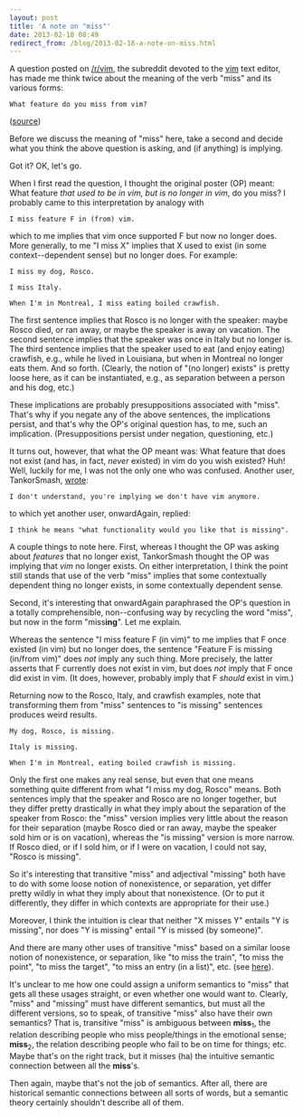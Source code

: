 ```yaml
---
layout: post
title: 'A note on "miss"'
date: 2013-02-18 08:49
redirect_from: /blog/2013-02-18-a-note-on-miss.html
---
```


A question posted on [/r/vim](http://www.reddit.com/r/vim/), the subreddit
devoted to the [vim][] text editor, has made me think twice about the meaning
of the verb "miss" and its various forms:

    What feature do you miss from vim?

([source][src])

[vim]: http://www.vim.org/
[src]: http://www.reddit.com/r/vim/comments/18n05l/what_feature_do_you_miss_from_vim/

Before we discuss the meaning of "miss" here, take a second and decide what you
think the above question is asking, and (if anything) is implying.

Got it? OK, let's go.

<!-- more -->

When I first read the question, I thought the original poster (OP) meant: What
feature *that used to be in vim, but is no longer in vim*, do you miss? I
probably came to this interpretation by analogy with

    I miss feature F in (from) vim.

which to me implies that vim once supported F but now no longer does. More
generally, to me "I miss X" implies that X used to exist (in some
context--dependent sense) but no longer does. For example:

    I miss my dog, Rosco.

    I miss Italy.

    When I'm in Montreal, I miss eating boiled crawfish.

The first sentence implies that Rosco is no longer with the speaker: maybe
Rosco died, or ran away, or maybe the speaker is away on vacation. The second
sentence implies that the speaker was once in Italy but no longer is. The third
sentence implies that the speaker used to eat (and enjoy eating) crawfish,
e.g., while he lived in Louisiana, but when in Montreal no longer eats them.
And so forth. (Clearly, the notion of "(no longer) exists" is pretty loose
here, as it can be instantiated, e.g., as separation between a person and his
dog, etc.)

These implications are probably presuppositions associated with "miss". That's
why if you negate any of the above sentences, the implications persist, and
that's why the OP's original question has, to me, such an implication.
(Presuppositions persist under negation, questioning, etc.)

It turns out, however, that what the OP meant was: What feature that does not
exist (and has, in fact, *never* existed) in vim do you wish existed? Huh!
Well, luckily for me, I was not the only one who was confused. Another user,
TankorSmash,
[wrote](http://www.reddit.com/r/vim/comments/18n05l/what_feature_do_you_miss_from_vim/c8g762d):

    I don't understand, you're implying we don't have vim anymore.

to which yet another user, onwardAgain, replied:

    I think he means "what functionality would you like that is missing".

A couple things to note here. First, whereas I thought the OP was asking about
*features* that no longer exist, TankorSmash thought the OP was implying that
*vim* no longer exists. On either interpretation, I think the point still
stands that use of the verb "miss" implies that some contextually dependent
thing no longer exists, in some contextually dependent sense.

Second, it's interesting that onwardAgain paraphrased the OP's question in a
totally comprehensible, non--confusing way by recycling the word "miss", but
now in the form "miss**ing**". Let me explain.

Whereas the sentence "I miss feature F (in vim)" to me implies that F once
existed (in vim) but no longer does, the sentence "Feature F is missing
(in/from vim)" does *not* imply any such thing. More precisely, the latter
asserts that F currently does not exist in vim, but does *not* imply that F
once did exist in vim. (It does, however, probably imply that F *should* exist
in vim.)

Returning now to the Rosco, Italy, and crawfish examples, note that
transforming them from "miss" sentences to "is missing" sentences produces
weird results.

    My dog, Rosco, is missing.

    Italy is missing.

    When I'm in Montreal, eating boiled crawfish is missing.

Only the first one makes any real sense, but even that one means something
quite different from what "I miss my dog, Rosco" means. Both sentences imply
that the speaker and Rosco are no longer together, but they differ pretty
drastically in what they imply about the separation of the speaker from Rosco:
the "miss" version implies very little about the reason for their separation
(maybe Rosco died or ran away, maybe the speaker sold him or is on vacation),
whereas the "is missing" version is more narrow. If Rosco died, or if I sold
him, or if I were on vacation, I could not say, "Rosco is missing".

So it's interesting that transitive "miss" and adjectival "missing" both have
to do with some loose notion of nonexistence, or separation, yet differ pretty
wildly in what they imply about that nonexistence. (Or to put it differently,
they differ in which contexts are appropriate for their use.)

Moreover, I think the intuition is clear that neither "X misses Y" entails "Y
is missing", nor does "Y is missing" entail "Y is missed (by someone)".

And there are many other uses of transitive "miss" based on a similar loose
notion of nonexistence, or separation, like "to miss the train", "to miss the
point", "to miss the target", "to miss an entry (in a list)", etc. (see
[here](http://dictionary.reference.com/browse/miss)).

It's unclear to me how one could assign a uniform semantics to "miss" that gets
all these usages straight, or even whether one would want to. Clearly, "miss"
and "missing" must have different semantics, but must all the different
versions, so to speak, of transitive "miss" also have their own semantics? That
is, transitive "miss" is ambiguous between **miss**<sub>1</sub>, the relation
describing people who miss people/things in the emotional sense;
**miss**<sub>2</sub>, the relation describing people who fail to be on time for
things; etc. Maybe that's on the right track, but it misses (ha) the intuitive
semantic connection between all the **miss**'s.

Then again, maybe that's not the job of semantics. After all, there are
historical semantic connections between all sorts of words, but a semantic
theory certainly shouldn't describe all of them.
